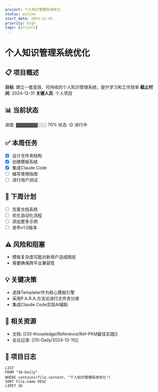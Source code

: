 ```yaml
---
project: 个人知识管理系统优化
status: active
start_date: 2024-12-01
priority: high
tags: [project]
---
```


# 个人知识管理系统优化

## 📋 项目概述
**目标**: 建立一套高效、可持续的个人知识管理系统，提升学习和工作效率
**截止时间**: 2024-12-31
**关键人员**: 个人项目

## 📊 当前状态
进度: ▓▓▓▓▓▓▓░░░ 70%
状态: 🟡 进行中

## ✅ 本周任务
- [x] 设计文件夹结构
- [x] 创建模板系统
- [x] 集成Claude Code
- [ ] 编写使用指南
- [ ] 进行用户测试

## 📅 下周计划
- [ ] 完善文档系统
- [ ] 优化自动化流程
- [ ] 添加更多示例
- [ ] 发布v1.0版本

## ⚠️ 风险和阻塞
- 模板复杂度可能对新用户造成困扰
- 需要确保跨平台兼容性

## 💡 关键决策
- 选择Templater作为核心模板引擎
- 采用P.A.R.A.方法论进行文件夹分类
- 集成Claude Code实现AI辅助

## 🔗 相关资源
- 文档: [[30-Knowledge/Reference/Ref-PKM最佳实践]]
- 会议记录: [[10-Daily/2024-12-15]]

## 📝 项目日志
```dataview
LIST 
FROM "10-Daily"
WHERE contains(file.content, "个人知识管理系统优化")
SORT file.name DESC
LIMIT 10
```